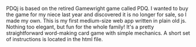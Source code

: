 PDQj is based on the retired Gamewright game called PDQ. I wanted to buy the game for my niece last year and discovered it is no longer for sale, so I made my own. This is my first medium-size web app written in plain old js. Nothing too elegant, but fun for the whole family! It's a pretty straightforward word-making card game with simple mechanics. A short set of instructions is located in the html file. 
